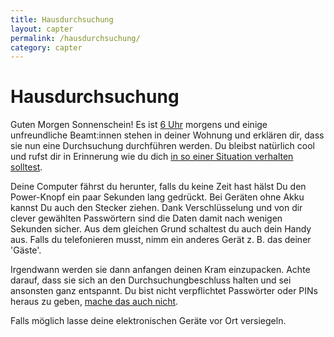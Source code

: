 ```yaml
---
title: Hausdurchsuchung
layout: capter
permalink: /hausdurchsuchung/
category: capter
---
```

# Hausdurchsuchung
Guten Morgen Sonnenschein! Es ist [6 Uhr](https://www.ferner-alsdorf.de/hausdurchsuchung-zeiten/) morgens und einige unfreundliche Beamt:innen stehen in deiner Wohnung und erklären dir, dass sie nun eine Durchsuchung durchführen werden. Du bleibst natürlich cool und rufst dir in Erinnerung wie du dich [in so einer Situation verhalten solltest](https://rote-hilfe.de/downloads1/category/3-was-tun-wenn-s-brennt-und-rechtshilfe-infoflyer-zu-spezifischen-themen?download=10:infoflyer-hausdurchsuchung-was-tun).

Deine Computer fährst du herunter, falls du keine Zeit hast hälst Du den Power-Knopf ein paar Sekunden lang gedrückt. Bei Geräten ohne Akku kannst Du auch den Stecker ziehen. Dank Verschlüsselung und von dir clever gewählten Passwörtern sind die Daten damit nach wenigen Sekunden sicher. Aus dem gleichen Grund schaltest du auch dein Handy aus. Falls du telefonieren musst, nimm ein anderes Gerät z. B. das deiner 'Gäste'.

Irgendwann werden sie dann anfangen deinen Kram einzupacken. Achte darauf, dass sie sich an den Durchsuchungbeschluss halten und sei ansonsten ganz entspannt. Du bist nicht verpflichtet Passwörter oder PINs heraus zu geben, [mache das auch nicht](https://www.youtube.com/watch?v=bpPv1WEi6ZY).

Falls möglich lasse deine elektronischen Geräte vor Ort versiegeln.
